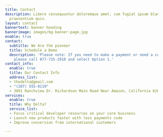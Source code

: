 ```yaml
---
title: Contact
description: Libero consequuntur doloremque amet, cum fugiat ipsam blanditiis corrupti
  praesentium quis.
layout: contact
bannertext: banner heading
bannerimage: images/bg-banner-page.jpg
enable: true
contact:
  subtitle: We Are the pioneer
  title: Schedule a Demo
  description: 'Please note: If you need to make a payment or need a copy of a receipt,
    please call 877-735-2910 and select Option 1.'
contact_info:
  enable: true
  title: Our Contact Info
  address_list:
  - thedelta@gmail.com
  - "(207) 555-0119"
  - 3891 Ranchview Dr. Richardson Main Road Near Amazon, California 62639
services:
  enable: true
  title: Why Delta?
  service_list:
  - Focus critical developer resources on your core business
  - Launch new products faster with less payments code
  - Improve conversion from international customers

---
```

